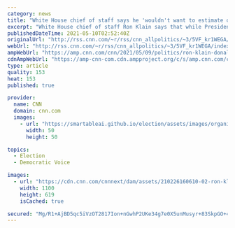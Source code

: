 ```yaml
---
category: news
title: "White House chief of staff says he 'wouldn't want to estimate or underestimate' Trump if he decides to run in 2024 "
excerpt: "White House chief of staff Ron Klain says that while President Joe Biden will likely seek re-election in 2024, the Biden administration is anticipating a bruising general election matchup if former President Donald Trump decides to run again.\n    \n"
publishedDateTime: 2021-05-10T02:52:40Z
originalUrl: "http://rss.cnn.com/~r/rss/cnn_allpolitics/~3/5VF_kr1WEGA/index.html"
webUrl: "http://rss.cnn.com/~r/rss/cnn_allpolitics/~3/5VF_kr1WEGA/index.html"
ampWebUrl: "https://amp.cnn.com/cnn/2021/05/09/politics/ron-klain-donald-trump-2024-presidential-run/index.html"
cdnAmpWebUrl: "https://amp-cnn-com.cdn.ampproject.org/c/s/amp.cnn.com/cnn/2021/05/09/politics/ron-klain-donald-trump-2024-presidential-run/index.html"
type: article
quality: 153
heat: 153
published: true

provider:
  name: CNN
  domain: cnn.com
  images:
    - url: "https://smartableai.github.io/election/assets/images/organizations/cnn.com-50x50.jpg"
      width: 50
      height: 50

topics:
  - Election
  - Democratic Voice

images:
  - url: "https://cdn.cnn.com/cnnnext/dam/assets/210226160610-02-ron-klain-2020-super-tease.jpg"
    width: 1100
    height: 619
    isCached: true

secured: "Mg/R1+AjBD5qc5iVzOT2817Ion+nGwhP2UKe34g7e0X5unMusyr+83SkpGO+4gU5UdLwRB6bPoEVPb+w7YOywIRBOVbrTKnICxW4XHXoxo5ZekJic4FavzfgZjDpHOdUW0SdqoJz+aXd+fLwhbQsdCqVom4xCC7IIGWLdNtjCz5b4i02z8maVRafz+M/2ztgEoLBbOkrZQlXcNrPRISfqAD3btL5NK1LJPM0aEmap6YRLM7XcHd92R4fnKhsZiX9WR6BlpjBG1qe/SMCVBWyl1ivygSfBdQ2G03wF1EweeTMOk3htaeCCppf/9HX5JDYlHRvWLI0Zw5AcpVxjOWEukI9aXnetKvvBgv1TPBZMQg=;rkPKMav2cjc39RHnn3uZMw=="
---
```


